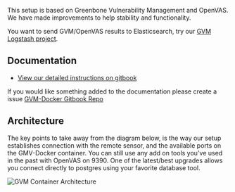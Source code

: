 This setup is based on Greenbone Vulnerability Management and OpenVAS. We have made improvements to help stability and functionality.

You want to send GVM/OpenVAS results to Elasticsearch, try our [GVM Logstash project](https://github.com/Secure-Compliance-Solutions-LLC/gvm-logstash).

## Documentation
* [View our detailed instructions on gitbook](https://securecompliance.gitbook.io/projects/openvas-greenbone-deployment-full-guide)

If you would like something added to the documentation please create a issue [GVM-Docker Gitbook Repo](https://github.com/Secure-Compliance-Solutions-LLC/gitbook/issues)

## Architecture

The key points to take away from the diagram below, is the way our setup establishes connection with the remote sensor, and the available ports on the GMV-Docker container. You can still use any add on tools you've used in the past with OpenVAS on 9390. One of the latest/best upgrades allows you connect directly to postgres using your favorite database tool. 

![GVM Container Architecture](https://securecompliance.co/wp-content/uploads/2020/11/SCS-GVM-Docker.svg)
